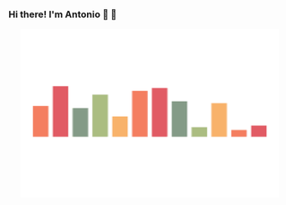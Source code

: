 ### Hi there! I'm Antonio 👋 🤘 

<p align="center">
  <img width="460" height="300" src=https://raw.githubusercontent.com/antoniopaolacci/antoniopaolacci/master/music-spinner.gif>
</p>
